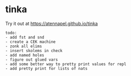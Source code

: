 # tinka

Try it out at https://atennapel.github.io/tinka

```
todo:
- add fst and snd
- create a CEK machine
- zonk all elims
- insert skolems in check
- add named holes
- figure out glued vars
- add some better way to pretty print values for repl
- add pretty print for lists of nats
```
